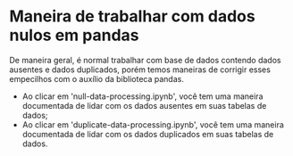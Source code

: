 # Maneira de trabalhar com dados nulos em pandas

De maneira geral, é normal trabalhar com base de dados contendo dados ausentes e dados duplicados, porém temos maneiras de corrigir esses empecilhos com o auxílio da biblioteca pandas.

- Ao clicar em 'null-data-processing.ipynb', você tem uma maneira documentada de lidar com os dados ausentes em suas tabelas de dados;
- Ao clicar em 'duplicate-data-processing.ipynb', você tem uma maneira documentada de lidar com os dados duplicados em suas tabelas de dados.

